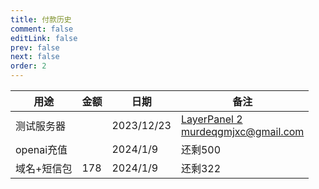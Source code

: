 ```yaml
---
title: 付款历史
comment: false
editLink: false
prev: false
next: false
order: 2
---
```


<script setup lang="ts">
const images = [{src:'https://github.com/hhypygy/images/raw/master/20231224/ce00b0b703e087efedc8ae8adfaa4f5.1qatvhxccj9c.webp',alt:''},
{src:'https://github.com/hhypygy/images/raw/master/20231224/image.6w9shlqtvt00.webp',alt:''}]


const images2 = [{src:'https://github.com/hhypygy/images/raw/master/20231224/image.f7dm3yyhhds.webp',alt:''},
{src:'https://github.com/hhypygy/images/raw/master/20231224/159fb7382948ab05c2ee8ded39298c2.336ktshytjw0.webp',alt:''},
{src:'https://github.com/hhypygy/images/raw/master/20231224/a4bac92303423a5146c4d5cadd8c116.7dj747im0dc0.webp',alt:''}]
</script>

| 用途       | 金额                                                                                                                                               | 日期         | 备注                                                                               |
|----------|--------------------------------------------------------------------------------------------------------------------------------------------------|------------|----------------------------------------------------------------------------------|
| 测试服务器    | <ImageRenderer :value="images" />                                                                                                                | 2023/12/23 | [LayerPanel 2](https://www.layerpanel.com/dashboard) <br/> murdeqgmjxc@gmail.com |
| openai充值 | <ImageRenderer :value="[{src:'https://cdn.jsdelivr.net/gh/hhypygy/images@master/20240109/eeac9f3fd5f734da11b491abe051356.3mq3qm00eqg0.jpg'}]" /> | 2024/1/9   | 还剩500                                                                            |                                                                  |
| 域名+短信包   | 178                                                                                                                                              | 2024/1/9   | 还剩322                                                                            |                                                                  |
